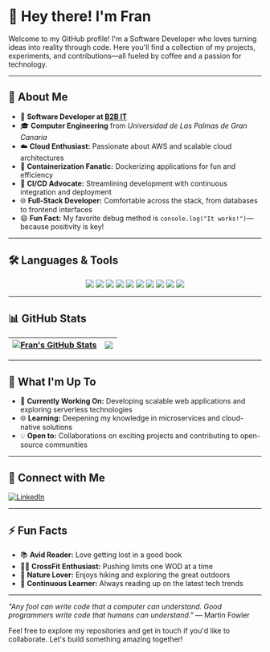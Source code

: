 # 👋 Hey there! I'm Fran

Welcome to my GitHub profile! I'm a Software Developer who loves turning ideas into reality through code. Here you'll find a collection of my projects, experiments, and contributions—all fueled by coffee and a passion for technology.

---

## 🚀 About Me

- 💼 **Software Developer at [B2B IT](https://www.b2bit.es/)**
- 🎓 **Computer Engineering** from *Universidad de Las Palmas de Gran Canaria*
- ☁️ **Cloud Enthusiast:** Passionate about AWS and scalable cloud architectures
- 🐳 **Containerization Fanatic:** Dockerizing applications for fun and efficiency
- 🔄 **CI/CD Advocate:** Streamlining development with continuous integration and deployment
- 🌐 **Full-Stack Developer:** Comfortable across the stack, from databases to frontend interfaces
- 😄 **Fun Fact:** My favorite debug method is `console.log("It works!")`—because positivity is key!

---

## 🛠️ Languages & Tools

<p align="center">
  <img src="https://img.shields.io/badge/PHP-777BB4?style=for-the-badge&logo=php&logoColor=white"/>
  <img src="https://img.shields.io/badge/JavaScript-F7DF1E?style=for-the-badge&logo=javascript&logoColor=black"/>
  <img src="https://img.shields.io/badge/TypeScript-3178C6?style=for-the-badge&logo=typescript&logoColor=white"/>
  <img src="https://img.shields.io/badge/React-20232A?style=for-the-badge&logo=react&logoColor=61DAFB"/>
  <img src="https://img.shields.io/badge/Node.js-339933?style=for-the-badge&logo=nodedotjs&logoColor=white"/>
  <img src="https://img.shields.io/badge/C%23-239120?style=for-the-badge&logo=csharp&logoColor=white"/>
  <img src="https://img.shields.io/badge/AWS-232F3E?style=for-the-badge&logo=amazonaws&logoColor=white"/>
  <img src="https://img.shields.io/badge/Docker-2496ED?style=for-the-badge&logo=docker&logoColor=white"/>
  <img src="https://img.shields.io/badge/Cypress-17202C?style=for-the-badge&logo=cypress&logoColor=white"/>
  <img src="https://img.shields.io/badge/Jest-C21325?style=for-the-badge&logo=jest&logoColor=white"/>
</p>

---

## 📊 GitHub Stats

| <a href="https://github.com/franlsym/github-readme-stats"><img align="center" src="https://github-readme-stats.vercel.app/api?username=franlsym&show_icons=true&theme=radical&hide_border=true&count_private=true" alt="Fran's GitHub Stats" /></a> | <a href="https://github.com/franlsym/github-readme-stats"><img align="center" src="https://github-readme-stats.vercel.app/api/top-langs/?username=franlsym&layout=compact&theme=radical&hide_border=true" /></a> |
| ------------- | ------------- |

---

## 🌱 What I'm Up To

- 🔭 **Currently Working On:** Developing scalable web applications and exploring serverless technologies
- 🌐 **Learning:** Deepening my knowledge in microservices and cloud-native solutions
- 💡 **Open to:** Collaborations on exciting projects and contributing to open-source communities

---

## 🤝 Connect with Me

<p align="left">
  <a href="https://www.linkedin.com/in/frandu4/" target="_blank">
    <img src="https://img.shields.io/badge/LinkedIn-Perfil%20Profesional-blue?style=flat-square&logo=linkedin&logoColor=white" alt="LinkedIn">
  </a>
</p>

---

## ⚡ Fun Facts

- 📚 **Avid Reader:** Love getting lost in a good book
- 🏋️‍♂️ **CrossFit Enthusiast:** Pushing limits one WOD at a time
- 🌳 **Nature Lover:** Enjoys hiking and exploring the great outdoors
- 📖 **Continuous Learner:** Always reading up on the latest tech trends

---

*"Any fool can write code that a computer can understand. Good programmers write code that humans can understand."* — Martin Fowler

Feel free to explore my repositories and get in touch if you'd like to collaborate. Let's build something amazing together!
